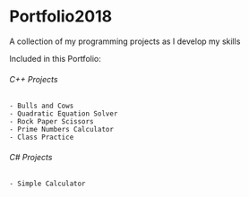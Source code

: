 # Portfolio2018
A collection of my programming projects as I develop my skills

Included in this Portfolio:  
###### C++ Projects
	- Bulls and Cows  
	- Quadratic Equation Solver  
	- Rock Paper Scissors  
	- Prime Numbers Calculator
	- Class Practice
	
###### C# Projects
	- Simple Calculator  